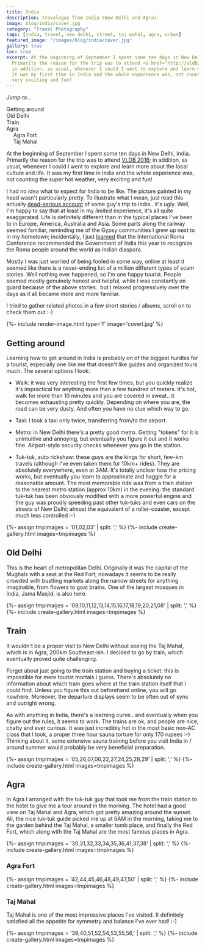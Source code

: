```yaml
---
title: India
description: Travelogue from India (New Delhi and Agra).
image: blog/india/cover.jpg
category: "Travel Photography"
tags: [india, travel, new delhi, street, taj mahal, agra, urban]
featured_image: "/images/blog/india/cover.jpg"
gallery: true
toc: true
excerpt: At the beginning of September I spent some ten days in New Delhi, India.
  Primarily the reason for the trip was to attend <a href="http://vldb2016.persistent.com/">VLDB 2016</a>;
  in addition, as usual, whenever I could I went to explore and learn more about the local culture and life.
  It was my first time in India and the whole experience was, not counting the super hot weather,
  very exciting and fun!
---
```


<div style="display: block;" id="toc" class="alignright">
  <i>Jump to...</i>
  <ul>
    <li><a href="#getting-around">Getting around</a></li>
    <li><a href="#old-delhi">Old Delhi</a></li>
    <li><a href="#train">Train</a></li>
    <li>
      <a href="#agra">Agra</a>
      <ul>
        <li><a href="#agra-fort">Agra Fort</a></li>
        <li><a href="#taj-mahal">Taj Mahal</a></li>
      </ul>
    </li>
  </ul>
</div>

At the beginning of September I spent some ten days in New Delhi, India.
Primarily the reason for the trip was to attend [VLDB 2016](http://vldb2016.persistent.com/);
in addition, as usual, whenever I could I went to explore and learn more about the local culture and life.
It was my first time in India and the whole experience was, not counting the super hot weather,
very exciting and fun!

I had no idea what to expect for India to be like. The picture painted in my head wasn't particularly pretty.
To illustrate what I mean, just read this actually
[dead-serious account](https://markmanson.net/a-dust-over-india) of some guy's trip to India.. it's ugly.
Well, I'm happy to say that at least in my *limited* experience, it's all quite exaggerated.
Life is definitely different than in the typical places I've been to in Europe, America, Australia and Asia. Some parts
along the railway seemed familiar, reminding me of the Gypsy communities I grew up next to in my hometown; incidentally,
I just [learned](http://www.khaleejtimes.com/international/india/can-romas-be-part-of-indian-diaspora)
that the International Roma Conference recommended the Government of India this year to recognize the
Roma people around the world as Indian diaspora.

Mostly I was just worried of being fooled in some way, online at least it seemed like there is a never-ending list of
a million different types of scam stories. Well nothing ever happened, so I'm one happy tourist. People seemed
mostly genuinely honest and helpful, while I was constantly on guard because of the above stories..
but I relaxed progressively over the days as it all became more and more familiar.

I tried to gather related photos in a few short stories / albums, scroll on to check them out :-)

{%- include render-image.html type='f' image='coverl.jpg' %}

## Getting around

Learning how to get around in India is probably on of the biggest hurdles for a tourist, especially
one like me that doesn't like guides and organized tours much. The several options I took:

- Walk: it was very interesting the first few times, but you quickly realize it's impractical for anything
  more than a few hundred of meters. It's hot, walk for more than 10 minutes and you are covered in sweat..
  it becomes exhausting pretty quickly. Depending on where you are, the road can be very dusty. And often you have
  no clue which way to go.

- Taxi: I took a taxi only twice, transferring from/to the airport.

- Metro: in New Delhi there's a pretty good metro. Getting "tokens" for it is unintuitive and annoying, but
  eventually you figure it out and it works fine. Airport-style security checks whenever you go in the station.

- Tuk-tuk, auto rickshaw: these guys are the kings for short, few-km travels (although I've even
  taken them for 10km+ rides). They are absolutely everywhere, even at 3AM. It's totally unclear how the
  pricing works, but eventually you learn to approximate and haggle for a reasonable amount. The most
  memorable ride was from a train station to the nearest metro station (approx 10km) in the evening:
  the standard tuk-tuk has been obviously modified with a more powerful engine and the guy was proudly
  speeding past other tuk-tuks and even cars on the streets of New Delhi; almost the equivalent of a
  roller-coaster, except much less controlled :-)

{%- assign tmpimages = '01,02,03' | split: ',' %}
{%- include create-gallery.html images=tmpimages %}

## Old Delhi

This is the heart of metropolitan Delhi. Originally it was the capital of the Mughals with a seat at the Red Fort;
nowadays it seems to be really crowded with bustling markets along the narrow streets for anything imaginable,
from flowers to goat brains. One of the largest mosques in India, Jama Masjid, is also here.

{%- assign tmpimages = '09,10,11,12,13,14,15,16,17,18,19,20,21,08' | split: ',' %}
{%- include create-gallery.html images=tmpimages %}

## Train

It wouldn't be a proper visit to New Delhi without seeing the Taj Mahal, which is in
Agra, 200km Southeast-ish. I decided to go by train, which eventually proved quite
challenging.

Forget about just going to the train station and buying a ticket: this is impossible for
mere tourist mortals I guess. There's absolutely no information about
which train goes where at the train station itself that I could find. Unless you figure this
out beforehand online, you will go nowhere. Moreover, the departure displays seem to be often
out of sync and outright wrong.

As with anything in India, there's a learning curve.. and eventually when you figure out the
rules, it seems to work. The trains are ok, and people are nice, chatty and ever curious. It was
just incredibly hot in the most basic non-AC class that I took, a proper three hour sauna torture
for only 170 rupees :-) Thinking about it, some extensive sauna training before you visit
India in / around summer would probably be very beneficial preparation.

{%- assign tmpimages = '05,26,07,06,22,27,24,25,28,29' | split: ',' %}
{%- include create-gallery.html images=tmpimages %}

## Agra

In Agra I arranged with the tuk-tuk guy that took me from the train station to the hotel
to give me a tour around in the morning. The hotel had a good view on Taj Mahal and
Agra, which got pretty amazing around the sunset. Ali, the nice tuk-tuk guide picked me up at 6AM
in the morning, taking me to the garden behind the Taj Mahal, a smaller tomb place,
and finally the Red Fort, which along with the Taj Mahal are the most famous places in Agra.

{%- assign tmpimages = '30,31,32,33,34,35,36,41,37,38' | split: ',' %}
{%- include create-gallery.html images=tmpimages %}


### Agra Fort

{%- assign tmpimages = '42,44,45,46,48,49,47,50' | split: ',' %}
{%- include create-gallery.html images=tmpimages %}

### Taj Mahal

Taj Mahal is one of the most impressive places I've visited. It definitely satisfied all
the appetite for symmetry and balance I've ever had! :-)

{%- assign tmpimages = '39,40,51,52,54,53,55,56,' | split: ',' %}
{%- include create-gallery.html images=tmpimages %}
